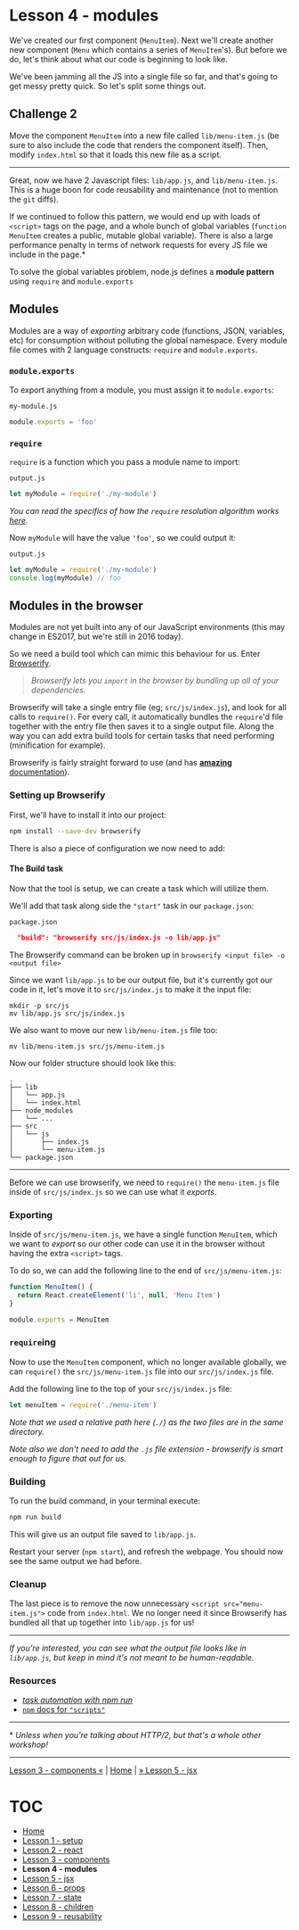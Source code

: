 # Lesson 4 - modules

We've created our first component (`MenuItem`). Next we'll create another new
component (`Menu` which contains a series of `MenuItem`'s). But before we do,
let's think about what our code is beginning to look like.

We've been jamming all the JS into a single file so far, and that's going to get
messy pretty quick. So let's split some things out.

## Challenge 2

Move the component `MenuItem` into a new file called `lib/menu-item.js` (be sure to also include the code that renders the component itself). Then, modify `index.html` so that it loads this new file as a script.

---

Great, now we have 2 Javascript files: `lib/app.js`, and `lib/menu-item.js`.
This is a huge boon for code reusability and maintenance (not to mention the
`git` diffs).

If we continued to follow this pattern, we would end up with loads of `<script>`
tags on the page, and a whole bunch of global variables (`function MenuItem`
creates a public, mutable global variable). There is also a large performance
penalty in terms of network requests for every JS file we include in the page.\*

To solve the global variables problem, node.js defines a **module pattern**
using `require` and `module.exports`

## Modules

Modules are a way of *exporting* arbitrary code (functions, JSON,
variables, etc) for consumption without polluting the global namespace. Every
module file comes with 2 language constructs: `require` and `module.exports`.

### `module.exports`

To export anything from a module, you must assign it to `module.exports`:

`my-module.js`
```javascript
module.exports = 'foo'
```

### `require`

`require` is a function which you pass a module name to import:

`output.js`
```javascript
let myModule = require('./my-module')
```

*You can read the specifics of how the `require` resolution algorithm works
[here](https://nodejs.org/api/modules.html#modules_all_together).*

Now `myModule` will have the value `'foo'`, so we could output it:

`output.js`
```javascript
let myModule = require('./my-module')
console.log(myModule) // foo
```

## Modules in the browser

Modules are not yet built into any of our JavaScript environments (this may
change in ES2017, but we're still in 2016 today).

So we need a build tool which can mimic this behaviour for us. Enter
[Browserify](http://browserify.org/).

> *Browserify lets you `import` in the browser by bundling up all of
> your dependencies.*

Browserify will take a single entry file (eg; `src/js/index.js`), and look for
all calls to `require()`. For every call, it automatically bundles the
`require`'d file together with the entry file then saves it to a single output
file. Along the way you can add extra build tools for certain tasks that need
performing (minification for example).

Browserify is fairly straight forward to use (and has [**amazing**
documentation](https://github.com/substack/browserify-handbook)).

### Setting up Browserify

First, we'll have to install it into our project:

```bash
npm install --save-dev browserify
```

There is also a piece of configuration we now need to add:

#### The Build task

Now that the tool is setup, we can create a task which will utilize them.

We'll add that task along side the `"start"` task in our `package.json`:

`package.json`
```json
  "build": "browserify src/js/index.js -o lib/app.js"
```

The Browserify command can be broken up in `browserify <input file> -o <output
file>`

Since we want `lib/app.js` to be our output file, but it's currently got our
code in it, let's move it to `src/js/index.js` to make it the input file:

```
mkdir -p src/js
mv lib/app.js src/js/index.js
```

We also want to move our new `lib/menu-item.js` file too:

```
mv lib/menu-item.js src/js/menu-item.js
```

Now our folder structure should look like this:

```
.
├── lib
│   └── app.js
│   └── index.html
├── node_modules
│   └── ...
├── src
│   └── js
│       ├── index.js
│       └── menu-item.js
└── package.json
```

---

Before we can use browserify, we need to `require()` the `menu-item.js` file
inside of `src/js/index.js` so we can use what it _exports_.

### Exporting

Inside of `src/js/menu-item.js`, we have a single function `MenuItem`, which we
want to _export_ so our other code can use it in the browser without having the
extra `<script>` tags.

To do so, we can add the following line to the end of `src/js/menu-item.js`:

```javascript
function MenuItem() {
  return React.createElement('li', null, 'Menu Item')
}

module.exports = MenuItem
```

### `require`ing

Now to use the `MenuItem` component, which no longer available globally, we can
`require()` the `src/js/menu-item.js` file into our `src/js/index.js` file.

Add the following line to the top of your `src/js/index.js` file:

```javascript
let menuItem = require('./menu-item')
```

_Note that we used a relative path here (`./`) as the two files are in the same
directory._

_Note also we don't need to add the `.js` file extension - browserify is smart
enough to figure that out for us._

### Building

To run the build command, in your terminal execute:

```bash
npm run build
```

This will give us an output file saved to `lib/app.js`.

Restart your server (`npm start`), and refresh the webpage. You should now see
the same output we had before.

### Cleanup

The last piece is to remove the now unnecessary `<script src="menu-item.js">` code from `index.html`. We no longer need it since Browserify has bundled all that up together into `lib/app.js` for us!

---

_If you're interested, you can see what the output file looks like in
`lib/app.js`, but keep in mind it's not meant to be human-readable._

### Resources

* [_task automation with npm run_](http://substack.net/task_automation_with_npm_run)
* [`npm` docs for `"scripts"`](https://docs.npmjs.com/misc/scripts)

---

\* *Unless when you're talking about HTTP/2, but that's a whole other workshop!*

---

[Lesson 3 - components «](lesson_3.md) | [Home](README.md) | [» Lesson 5 - jsx](lesson_5.md)

# TOC

* [Home](README.md)
* [Lesson 1 - setup](lesson_1.md)
* [Lesson 2 - react](lesson_2.md)
* [Lesson 3 - components](lesson_3.md)
* **Lesson 4 - modules**
* [Lesson 5 - jsx](lesson_5.md)
* [Lesson 6 - props](lesson_6.md)
* [Lesson 7 - state](lesson_7.md)
* [Lesson 8 - children](lesson_8.md)
* [Lesson 9 - reusability](lesson_9.md)
